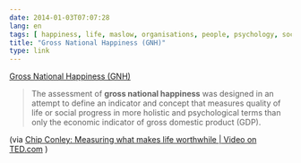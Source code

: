 ```yaml
---
date: 2014-01-03T07:07:28
lang: en
tags: [ happiness, life, maslow, organisations, people, psychology, society ]
title: "Gross National Happiness (GNH)"
type: link
---
```


[Gross National Happiness
(GNH)](http://en.wikipedia.org/wiki/Gross_national_happiness)

> The assessment of **gross national happiness** was designed in an
> attempt to define an indicator and concept that measures quality of
> life or social progress in more holistic and psychological terms than
> only the economic indicator of gross domestic product (GDP).

(via [Chip Conley: Measuring what makes life worthwhile  |  Video on
TED.com](http://www.ted.com/talks/chip_conley_measuring_what_makes_life_worthwhile.html)
)

